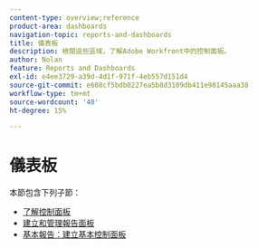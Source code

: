 ```yaml
---
content-type: overview;reference
product-area: dashboards
navigation-topic: reports-and-dashboards
title: 儀表板
description: 檢閱這些區域，了解Adobe Workfront中的控制面板。
author: Nolan
feature: Reports and Dashboards
exl-id: e4ee3729-a39d-4d1f-971f-4eb557d151d4
source-git-commit: e608cf5bdb0227ea5b8d3109db411e98145aaa38
workflow-type: tm+mt
source-wordcount: '40'
ht-degree: 15%

---
```


# 儀表板

本節包含下列子節：

* [了解控制面板](../../reports-and-dashboards/dashboards/understanding-dashboards/understand-dashboards.md)
* [建立和管理報告面板](../../reports-and-dashboards/dashboards/creating-and-managing-dashboards/create-and-manage-dashboards.md)
* [基本報告：建立基本控制面板](https://one.workfront.com/s/learningpath1/create-a-basic-dashboard-in-the-new-workfront-experience-20Y4X000000CaunUAC)
